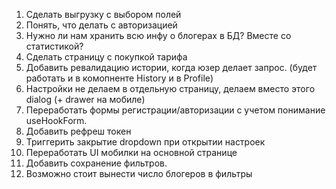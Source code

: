 1. Сделать выгрузку с выбором полей
2. Понять, что делать с авторизацией
3. Нужно ли нам хранить всю инфу о блогерах в БД? Вместе со статистикой?
4. Сделать страницу с покупкой тарифа
5. Добавить ревалидацию истории, когда юзер делает запрос. (будет работать и в комопненте History и в Profile)
6. Настройки не делаем в отдельную страницу, делаем вместо этого dialog (+ drawer на мобиле)
7. Переработать формы регистрации/авторизации с учетом понимание useHookForm.
8. Добавить рефреш токен
9. Триггерить закрытие dropdown при открытии настроек
10. Переработать UI мобилки на основной странице
11. Добавить сохранение фильтров.
12. Возможно стоит вынести число блогеров в фильтры

